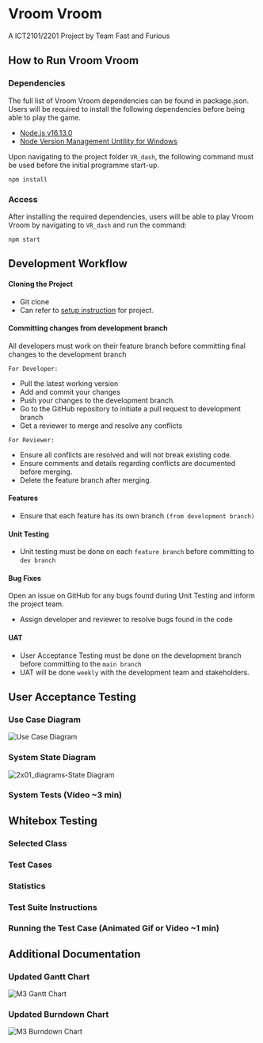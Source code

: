 # Vroom Vroom
A ICT2101/2201 Project by Team Fast and Furious
 
## How to Run Vroom Vroom
### Dependencies
The full list of Vroom Vroom dependencies can be found in package.json.  
Users will be required to install the following dependencies before being able to play the game.
* [Node.js v16.13.0](https://nodejs.org/en/download/)
* [Node Version Management Untility for Windows](https://github.com/coreybutler/nvm-windows)

Upon navigating to the project folder ```VR_dash```, the following command must be used before the initial programme start-up.
```
npm install
```

### Access
After installing the required dependencies, users will be able to play Vroom Vroom by navigating to ```VR_dash``` and run the command:
```
npm start
```

## Development Workflow
#### Cloning the Project
* Git clone 
* Can refer to [setup instruction](https://github.com/jeremyjevon/ICT2X01-Team-Project-P3-6/blob/main/vr_dash/README.md) for project. 
#### Committing changes from development branch
All developers must work on their feature branch before committing final changes to the development branch

 ``` For Developer: ```
* Pull the latest working version
* Add and commit your changes
* Push your changes to the development branch.
* Go to the GitHub repository to initiate a pull request to development branch
* Get a reviewer to merge and resolve any conflicts

 ``` For Reviewer: ```
* Ensure all conflicts are resolved and will not break existing code. 
* Ensure comments and details regarding conflicts are documented before merging. 
* Delete the feature branch after merging.
#### Features 
* Ensure that each feature has its own branch ```(from development branch)```
#### Unit Testing 
* Unit testing must be done on each ```feature branch``` before committing to ```dev branch```
#### Bug Fixes
Open an issue on GitHub for any bugs found during Unit Testing and inform the project team.
* Assign developer and reviewer to resolve bugs found in the code
#### UAT
* User Acceptance Testing must be done on the development branch before committing to the ```main branch```
* UAT will be done ```weekly``` with the development team and stakeholders.


## User Acceptance Testing
### Use Case Diagram
![Use Case Diagram](https://user-images.githubusercontent.com/27985157/144900691-71233279-aeeb-4dbd-8a75-10c4b1fed41c.png)
### System State Diagram
![2x01_diagrams-State Diagram](https://user-images.githubusercontent.com/33014950/144760460-ae347e07-13db-4ee7-9334-743f35079fbd.png)
### System Tests (Video ~3 min)

## Whitebox Testing
### Selected Class
### Test Cases
### Statistics
### Test Suite Instructions
### Running the Test Case (Animated Gif or Video ~1 min)

## Additional Documentation
### Updated Gantt Chart
![M3 Gantt Chart](https://user-images.githubusercontent.com/27985157/144898563-5639012d-c1e4-46f4-8e9d-73a36a38bdb0.png)

### Updated Burndown Chart
![M3 Burndown Chart](https://user-images.githubusercontent.com/27985157/144898498-b15ed321-4cac-4788-a677-6041053d1eba.png)
